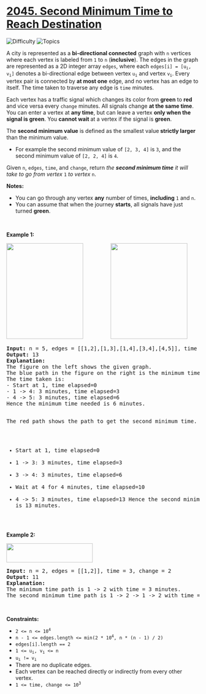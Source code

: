 # [2045. Second Minimum Time to Reach Destination](https://leetcode.com/problems/second-minimum-time-to-reach-destination)

![Difficulty](https://img.shields.io/badge/Difficulty-Hard-blue.svg) ![Topics](https://img.shields.io/badge/Topics-Breadth%20First%20Search,%20Graph,%20Shortest%20Path-orange.svg)
<br/>

<p>A city is represented as a <strong>bi-directional connected</strong> graph with <code>n</code> vertices where each vertex is labeled from <code>1</code> to <code>n</code> (<strong>inclusive</strong>). The edges in the graph are represented as a 2D integer array <code>edges</code>, where each <code>edges[i] = [u<sub>i</sub>, v<sub>i</sub>]</code> denotes a bi-directional edge between vertex <code>u<sub>i</sub></code> and vertex <code>v<sub>i</sub></code>. Every vertex pair is connected by <strong>at most one</strong> edge, and no vertex has an edge to itself. The time taken to traverse any edge is <code>time</code> minutes.</p>

<p>Each vertex has a traffic signal which changes its color from <strong>green</strong> to <strong>red</strong> and vice versa every&nbsp;<code>change</code> minutes. All signals change <strong>at the same time</strong>. You can enter a vertex at <strong>any time</strong>, but can leave a vertex <strong>only when the signal is green</strong>. You <strong>cannot wait </strong>at a vertex if the signal is <strong>green</strong>.</p>

<p>The <strong>second minimum value</strong> is defined as the smallest value<strong> strictly larger </strong>than the minimum value.</p>

<ul>
	<li>For example the second minimum value of <code>[2, 3, 4]</code> is <code>3</code>, and the second minimum value of <code>[2, 2, 4]</code> is <code>4</code>.</li>
</ul>

<p>Given <code>n</code>, <code>edges</code>, <code>time</code>, and <code>change</code>, return <em>the <strong>second minimum time</strong> it will take to go from vertex </em><code>1</code><em> to vertex </em><code>n</code>.</p>

<p><strong>Notes:</strong></p>

<ul>
	<li>You can go through any vertex <strong>any</strong> number of times, <strong>including</strong> <code>1</code> and <code>n</code>.</li>
	<li>You can assume that when the journey <strong>starts</strong>, all signals have just turned <strong>green</strong>.</li>
</ul>

<p>&nbsp;</p>
<p><strong class="example">Example 1:</strong></p>
<img alt="" src="https://assets.leetcode.com/uploads/2021/09/29/e1.png" style="width: 200px; height: 250px;" /> &emsp; &emsp; &emsp; &emsp;<img alt="" src="https://assets.leetcode.com/uploads/2021/09/29/e2.png" style="width: 200px; height: 250px;" />
<pre>
<strong>Input:</strong> n = 5, edges = [[1,2],[1,3],[1,4],[3,4],[4,5]], time = 3, change = 5
<strong>Output:</strong> 13
<strong>Explanation:</strong>
The figure on the left shows the given graph.
The blue path in the figure on the right is the minimum time path.
The time taken is:
- Start at 1, time elapsed=0
- 1 -&gt; 4: 3 minutes, time elapsed=3
- 4 -&gt; 5: 3 minutes, time elapsed=6
Hence the minimum time needed is 6 minutes.

The red path shows the path to get the second minimum time.
- Start at 1, time elapsed=0
- 1 -&gt; 3: 3 minutes, time elapsed=3
- 3 -&gt; 4: 3 minutes, time elapsed=6
- Wait at 4 for 4 minutes, time elapsed=10
- 4 -&gt; 5: 3 minutes, time elapsed=13
Hence the second minimum time is 13 minutes.      
</pre>

<p><strong class="example">Example 2:</strong></p>
<img alt="" src="https://assets.leetcode.com/uploads/2021/09/29/eg2.png" style="width: 225px; height: 50px;" />
<pre>
<strong>Input:</strong> n = 2, edges = [[1,2]], time = 3, change = 2
<strong>Output:</strong> 11
<strong>Explanation:</strong>
The minimum time path is 1 -&gt; 2 with time = 3 minutes.
The second minimum time path is 1 -&gt; 2 -&gt; 1 -&gt; 2 with time = 11 minutes.</pre>

<p>&nbsp;</p>
<p><strong>Constraints:</strong></p>

<ul>
	<li><code>2 &lt;= n &lt;= 10<sup>4</sup></code></li>
	<li><code>n - 1 &lt;= edges.length &lt;= min(2 * 10<sup>4</sup>, n * (n - 1) / 2)</code></li>
	<li><code>edges[i].length == 2</code></li>
	<li><code>1 &lt;= u<sub>i</sub>, v<sub>i</sub> &lt;= n</code></li>
	<li><code>u<sub>i</sub> != v<sub>i</sub></code></li>
	<li>There are no duplicate edges.</li>
	<li>Each vertex can be reached directly or indirectly from every other vertex.</li>
	<li><code>1 &lt;= time, change &lt;= 10<sup>3</sup></code></li>
</ul>

